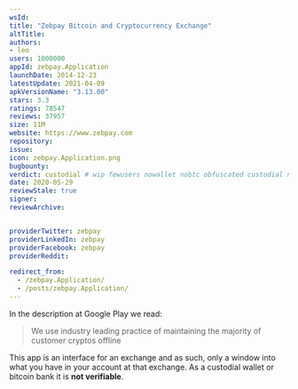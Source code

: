 ```yaml
---
wsId: 
title: "Zebpay Bitcoin and Cryptocurrency Exchange"
altTitle: 
authors:
- leo
users: 1000000
appId: zebpay.Application
launchDate: 2014-12-23
latestUpdate: 2021-04-09
apkVersionName: "3.13.00"
stars: 3.3
ratings: 78547
reviews: 37957
size: 11M
website: https://www.zebpay.com
repository: 
issue: 
icon: zebpay.Application.png
bugbounty: 
verdict: custodial # wip fewusers nowallet nobtc obfuscated custodial nosource nonverifiable reproducible bounty defunct
date: 2020-05-29
reviewStale: true
signer: 
reviewArchive:


providerTwitter: zebpay
providerLinkedIn: zebpay
providerFacebook: zebpay
providerReddit: 

redirect_from:
  - /zebpay.Application/
  - /posts/zebpay.Application/
---
```



In the description at Google Play we read:

> We use industry leading practice of maintaining the majority of customer
  cryptos offline

This app is an interface for an exchange and as such, only a window into what
you have in your account at that exchange. As a custodial wallet or bitcoin
bank it is **not verifiable**.
